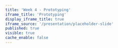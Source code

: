 ```yaml
---
title: 'Week 4 - Prototyping'
iframe_title: 'Prototyping'
display_iframe_title: true
iframe_source: '/presentation/placeholder-slide'
published: true
visible: true
cache_enable: false
---
```

